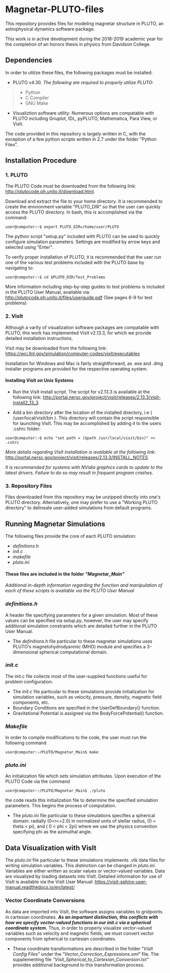 # Magnetar-PLUTO-files
This repository provides files for modeling magnetar structure in PLUTO, an astrophysical dynamics software package.   

This work is in active development during the 2018-2019 academic year for the completion of an honors thesis in physics from Davidson College. 

## Dependencies 
In order to utilize these files, the following packages must be installed:
 * PLUTO v4.30. *The following are required to properly utilize PLUTO:*
 >* Python
 >* C Compiler 
 >* GNU Make
* Visualiztion software utility: Numerous options are compatable with PLUTO including Gnuplot, IDL, pyPLUTO, Mathematica, Para View, or VisIt. 

The code provided in this repository is largely written in C, with the exception of a few python scripts written in 2.7 under the folder "Python Files". 

## Installation Procedure

### 1. PLUTO

The PLUTO Code must be downloaded from the following link: http://plutocode.ph.unito.it/download.html. 

Download and extract the file to your home directory. It is recommended to create the enivronment variable "PLUTO_DIR" so that the user can quickly access the PLUTO directory. In bash, this is accomplished via the command:
```console
user@computer:~$ export PLUTO_DIR=/home/user/PLUTO
```

The python script "setup.py" included with PLUTO can be used to quickly configure simulation parameters. Settings are modified by arrow keys and selected using "Enter". 

To verify proper installation of PLUTO, it is recommended that the user run one of the various test problems included with the PLUTO base by navigating to:
```console
user@computer:~$ cd $PLUTO_DIR/Test_Problems
```
More information including step-by-step guides to test problems is included in the PLUTO User Manual, available via:
http://plutocode.ph.unito.it/files/userguide.pdf (See pages 6-9 for test problems)

### 2. VisIt
Although a varity of visualization software packages are compatable with PLUTO, this work has implemented VisIt v2.13.3, for which we provide detailed installation instructions. 

Visit may be downloaded from the following link: https://wci.llnl.gov/simulation/computer-codes/visit/executables

Installation for Windows and Mac is fairly straightforward, as .exe and .dmg installer programs are provided for the respective operating system. 

#### Installing VisIt on Unix Systems 
* Run the VisIt install script. The script for v2.13.3 is available at the following link: http://portal.nersc.gov/project/visit/releases/2.13.3/visit-install2_13_3 

* Add a bin directory after the location of the installed directory, i.e ( /user/local/visit/bin ). This directory will contain the script responsible for launching VisIt. This may be accomplished by adding it to the users .cshrc folder:
```console
user@computer:~$ echo "set path = ($path /usr/local/visit/bin)" >> .cshrc
```
*More details regarding VisIt installation is available at the following link:* http://portal.nersc.gov/project/visit/releases/2.13.3/INSTALL_NOTES

*It is recommended for systems with NVidia graphics cards to update to the latest drivers. Failure to do so may result in frequent program crashes.*

### 3. Repository Files
Files downloaded from this repository may be unzipped directly into one's PLUTO directory. Alternatively, one may prefer to use a "Working PLUTO directory" to delineate user-added simulations from default programs.

## Running Magnetar Simulations 
The following files provide the core of each PLUTO simulation:
* *definitions.h*
* *init.c*
* *makefile*
* *pluto.ini*

#### These files are included in the folder *"Magnetar_Main"*

*Additional in-depth information regarding the function and manipulation of each of these scripts is available via the PLUTO User Manual*

### *definitions.h* 
A header file specifying parameters for a given simulation. Most of these values can be specified via *setup.py*, however, the user may specify additional simulation constraints which are detailed further in the PLUTO User Manual. 
* The *definitions.h* file particular to these magnetar simulations uses PLUTO's magnetohydrodyanmic (MHD) module and specifies a 3-dimensional spherical computational domain.  

### *init.c*
The init.c file collects most of the user-supplied functions useful for problem configuration. 
* The *init.c* file particular to these simulations provide initialization for simulation variables, such as velocity, pressure, density, magnetic field components, etc. 
* Boundary Conditions are specified in the UserDefBoundary() function. 
* Gravitational Potential is assigned via the BodyForcePotential() function. 

### *Makefile*
In order to compile modifications to the code, the user must run the following command
```console
user@computer:~/PLUTO/Magnetar_Main$ make
```
### *pluto.ini* 
An initialization file which sets simulation attributes. Upon execution of the PLUTO Code via the command
```console
user@computer:~/PLUTO/Magnetar_Main$ ./pluto
```
the code reads this initialization file to determine the specified simulation parameters. This begins the process of computation.
* The *pluto.ini* file particular to these simulations specifies a spherical domain: radially (0<r<=2.0) in normalized units of stellar radius, (0 < theta < pi), and ( 0 < phi < 2pi) where we use the physics convention specifying phi as the azimuthal angle. 

## Data Visualization with VisIt
The *pluto.ini* file particular to these simulations implements .vtk data files for writing simulation variables. This distinction can be changed in *pluto.ini*. Variables are either written as scalar values or vector-valued variables. Data are visualized by loading datasets into VisIt. Detailed information for use of VisIt is available via the VisIt User Manual: https://visit-sphinx-user-manual.readthedocs.io/en/latest/

### Vector Coordinate Conversions 
As data are imported into VisIt, the software assigns variables to gridpoints in cartesian coordinates. __*As an important distinction, this conflicts with how we specify vector-valued functions in our init.c via a spherical coordinate system.*__ Thus, in order to properly visualize vector-valued variables such as velocity and magnetic fields, we must convert vector components from spherical to cartesian coordinates. 
* These coordinate transformations are described in the folder *"VisIt Config Files"* under the *"Vector_Correction_Expressions.xml"* file. The supplementing file *"Visit_Spherical_to_Cartesian_Conversion.txt"* provides additional background to this transformation process. 
